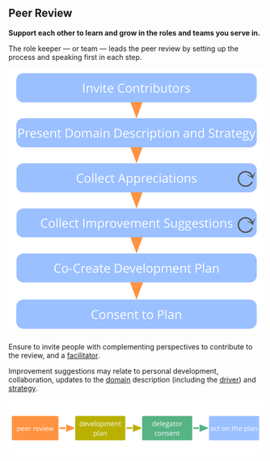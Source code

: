 ## Peer Review


**Support each other to learn and grow in the roles and teams you serve in.**

The role keeper — or team — leads the peer review by setting up the process and speaking first in each step.

![Peer review process](img/process/peer-review.png)

Ensure to invite people with complementing perspectives to contribute to the review, and a [facilitator](section:facilitate-meetings).

Improvement suggestions may relate to personal development, collaboration, updates to the [domain](glossary:domain) description (including the [driver](section:organziational-driver)) and [strategy](glossary:strategy).

![Continuous improvement of people's ability to effectively keep roles or collaborate in teams](img/evolution/development-process.png)


